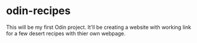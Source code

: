# odin-recipes
This will be my first Odin project. It'll be creating a website with working link for a few desert recipes with thier own webpage.
